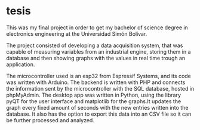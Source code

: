 # tesis
This was my final project in order to get my bachelor of science degree in electronics engineering at the Universidad Simón Bolívar.

The project consisted of developing a data acquisition system, that was capable of measuring variables from an industrial engine, storing them in a database
and then showing graphs with the values in real time trough an application.

The microcontroller used is an esp32 from Espressif Systems, and its code was written with Arduino.
The backend is written with PHP and connects the information sent by the microcontroller with the SQL database, hosted in phpMyAdmin.
The desktop app was written in Python, using the library pyQT for the user interface and matplotlib for the graphs.It updates the graph every fixed amount of seconds
with the new entries written into the database. It also has the option to export this data into an CSV file so it can be further processed and analyzed.
